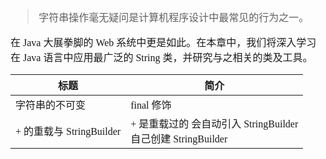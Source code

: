 <font face="SimSun" size=3>

> 字符串操作毫无疑问是计算机程序设计中最常见的行为之一。

在 Java 大展拳脚的 Web 系统中更是如此。在本章中，我们将深入学习在 Java 语言中应用最广泛的 String 类，并研究与之相关的类及工具。


标题 | 简介
---|---
字符串的不可变 | final 修饰
+ 的重载与 StringBuilder | + 是重载过的 会自动引入 StringBuilder <br> 自己创建 StringBuilder



</font>